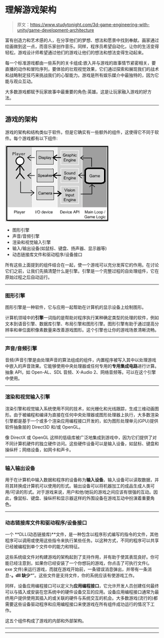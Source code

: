 # 理解游戏架构

> 原文：<https://www.studytonight.com/3d-game-engineering-with-unity/game-development-architecture>

富有创造力和艺术感的人，在分享他们的梦想、想法和愿景中找到奉献。画家通过绘画做到这一点，而音乐家创作音乐。同样，程序员希望自动化，让你的生活变得轻松，游戏设计师希望通过他们的游戏让他们的想法和想法变得生动起来。

每一个标准游戏都由一些系列的关卡组成:嵌入并与游戏的故事情节紧密相关，要直播的动作和冒险序列，要体验的壮观视觉效果，它们通过探索和展现我们的战术和战略制定技巧来挑战我们的心智能力。游戏是所有娱乐媒介中最独特的，因为它能与观众互动。

大多数游戏都赋予玩家故事中最重要的角色:英雄。这是让玩家融入游戏的好方法。

* * *

## 游戏的架构

游戏的架构和结构类似于软件。但是它确实有一些额外的组件，这使得它不同于软件。每个游戏都有以下组件:

![Game Development Architecture](img/64845b00bd72a33944047ec7aab7cfa0.png)

*   图形引擎
*   声音/音频引擎
*   渲染和视觉输入引擎
*   输入/输出设备(如鼠标、键盘、扬声器、显示器等)
*   动态链接库文件和驱动程序/设备接口

所有这些上面提到的组件结合在一起，使一个游戏可以充分发挥它的作用。在讨论它们之前，让我们先搞清楚什么是引擎。引擎是一个完整过程的自处理组件，它在原始过程之后自动运行。

* * *

### 图形引擎

图形引擎是一种软件，它与应用一起帮助在计算机的显示设备上绘制图形。

计算机领域中的**引擎**一词指的是帮助对程序执行某种确定类型的处理的软件，例如文本到语音引擎、数据库引擎、布局引擎和图形引擎。图形引擎有助于通过提高分辨率和单位面积像素数量来改善游戏图形。这个引擎也让你的游戏场景清晰流畅。

* * *

### 声音/音频引擎

音频/声音引擎是由处理声音的算法组成的组件，内置程序被写入其中以处理游戏中嵌入的声音效果。它能够使用中央处理器或任何专用的**专用集成电路**进行计算。抽象 API，如 Open-AL、SDL 音频、X-Audio 2、网络音频等。可以在这个引擎中使用。

* * *

### 渲染和视觉输入引擎

渲染引擎和视觉输入系统使用不同的技术，如光栅化和光线跟踪，生成三维动画图形。由于被编程和编译为直接在任何中央处理器或图形处理器上执行，大多数渲染引擎都是基于一个或多个渲染应用编程接口开发的，如为图形处理单元(GPU)提供软件抽象层的 Direct3D 和/或 OpenGL。

像 DirectX 或 OpenGL 这样的低级库被广泛地集成到游戏中，因为它们提供了对不同计算机硬件的独立硬件访问。这些硬件设备可以是输入设备，如鼠标、键盘和操纵杆；网络设备，如网卡和声卡。

* * *

### 输入输出设备

用于在计算机中输入数据和程序的设备称为**输入设备**。输入设备可以读取数据，并将其转换成计算机可以使用的形式。输出设备可以将机器加工的成品生成人类可用/可读的形式。对于游戏来说，用户和他/她玩的游戏之间应该有很强的互动。因此，像鼠标、键盘、操纵杆和显示器这样的外围设备在游戏互动中扮演着重要角色。

* * *

### 动态链接库文件和驱动程序/设备接口

一个 **DLL(动态链接库)**文件，是一种包含以程序形式编写的指令的文件，其他程序可以调用或使用这些指令来执行某些任务。以这种方式，不同的程序可以共享已经被编程到单个文件中的能力和特征。

这些系统级文件对构建游戏的架构起到了支持作用，并有助于使其表现良好。你可能已经注意到，如果你已经安装了一个你想玩的游戏，你点击了可执行文件(。exe 文件)来运行游戏，而就在游戏开始前，一条错误消息弹出，并带有一条消息-**<special _ dll _ name>。dll 缺少“**”。这些文件是支持文件，你的系统应该有使游戏工作。

同样，设备应用编程接口可以定义为**应用编程接口**，它允许开发人员创建任何最终可以与插入或安装在您系统中的硬件设备交互的应用。设备应用编程接口通常为最终用户提供使用其插入的或关联的硬件与系统交互的机会。大多数游戏(流行的)都需要这些设备驱动程序和应用编程接口来使游戏在所有组件成功运行的情况下工作。

这五个组件构成了游戏的内部和外部架构。

* * *

* * *